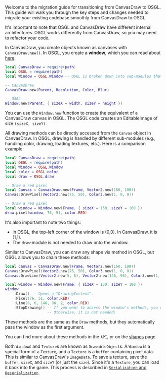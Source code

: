 Welcome to the migration guide for transitioning from CanvasDraw to OSGL. This guide will walk you through the key steps and changes needed to migrate your existing codebase smoothly from CanvasDraw to OSGL.

It's important to note that OSGL and CanvasDraw have different internal architectures. OSGL works differently from CanvasDraw, so you may need to refactor your code.

In CanvasDraw, you create objects known as canvases with `CanvasDraw.new()`. In OSGL, you create a **window**, which you can read about [here](../rendering-to-a-window.md):

```lua
local CanvasDraw = require(path)
local OSGL = require(path)
local Window = OSGL.Window -- OSGL is broken down into sub-modules that handle different aspects

-- CanvasDraw
CanvasDraw.new(Parent, Resolution, Color, Blur)

-- OSGL
Window.new(Parent, { sizeX = width, sizeY = height })
```

You can use the `Window.new` function to create the equivalent of a CanvasDraw canvas in OSGL. The OSGL code creates an EditableImage of size `(sizeX, sizeY)`.

All drawing methods can be directly accessed from the `Canvas` object in CanvasDraw. In OSGL, drawing is handled by different sub-modules (e.g., handling color, drawing, loading textures, etc.). Here is a comparison example:

```lua
local CanvasDraw = require(path)
local OSGL = require(path)
local Window = OSGL.Window
local color = OSGL.color
local draw = OSGL.draw

-- Draw a red pixel
local Canvas = CanvasDraw.new(Frame, Vector2.new(150, 100))
Canvas:DrawPixel(Vector2.new(75, 50), Color3.new(1, 0, 0))

-- Draw a red pixel
local window = Window.new(Frame, { sizeX = 150, sizeY = 100 })
draw.pixel(window, 76, 51, color.RED)
```

It's also important to note two things:
- In OSGL, the top-left corner of the window is (0,0). In CanvasDraw, it is (1,1).
- The `draw` module is not needed to draw onto the window.

Similar to CanvasDraw, you can draw any shape via method in OSGL, but OSGL allows you to chain these methods:

```lua
local Canvas = CanvasDraw.new(Frame, Vector2.new(150, 100))
Canvas:DrawPixel(Vector2.new(75, 50), Color3.new(1, 0, 0))
Canvas:DrawLine(Vector2.new(5, 5), Vector2.new(145, 95), Color3.new(1, 0, 0), 2, true)

local window = Window.new(Frame, { sizeX = 150, sizeY = 100 })
window
    :Draw() -- Opens a "DrawingContext".
    :Pixel(76, 51, color.RED)
    :Line(6, 6, 146, 96, 2, color.RED)
    :StopDrawing() -- If you want to access the window's methods, you can use this.
                   -- Otherwise, it is not needed!
```

These methods are the same as the `Draw` methods, but they automatically pass the window as the first argument.

You can find more about these methods in the `API`, or on the [shapes](../Shapes/drawing-shapes.md) page.

Both `Window`s and `Texture`s are known as `DrawableObject`s. A `Window` is a special form of a `Texture`, and a `Texture` is a `buffer` containing pixel data. This is similar to CanvasDraw's `ImageData`. To save a texture, save the `buffer`, `sizeX`, and `sizeY` (or just the `size`). Since it's a `Texture`, you can load it back into the game. This process is described in [`Serialization` and `Deserialization`](../Advanced/serializing-and-deserializing.md).
